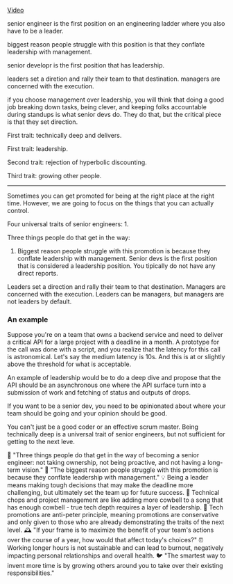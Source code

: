 [Video](https://www.youtube.com/watch?v=4i5iFlP01mQ&t=8s)

senior engineer is the first position on an engineering ladder where you also have to be a leader.

biggest reason people struggle with this position is that they conflate leadership with management.

senior developr is the first position that has leadership. 

leaders set a diretion and rally their team to that destination. managers are concerned with the execution.

if you choose management over leadership, you will think that doing a good job breaking down tasks, being clever, and keeping folks accountable during standups is what senior devs do. They do that, but the critical piece is that they set direction.



First trait: technically deep and delivers.

First trait: leadership.

Second trait: rejection of hyperbolic discounting. 

Third trait: growing other people. 

---

Sometimes you can get promoted for being at the right place at the right time. However, we are going to focus on the things that you can actually control.

Four universal traits of senior engineers:
1. 

Three things people do that get in the way:
1. Biggest reason people struggle with this promotion is because they conflate leadership with management. Senior devs is the first position that is considered a leadership position. You tipically do not have any direct reports.

Leaders set a direction and rally their team to that destination. Managers are concerned with the execution. Leaders can be managers, but managers are not leaders by default.

### An example

Suppose you're on a team that owns a backend service and need to deliver a critical API for a large project with a deadline in a month. A prototype for the call was done with a script, and you realize that the latency for this call is astronomical. Let's say the medium latency is 10s. And this is at or slightly above the threshold for what is acceptable.

An example of leadership would be to do a deep dive and propose that the API should be an asynchronous one where the API surface turn into a submission of work and fetching of status and outputs of drops.

If you want to be a senior dev, you need to be opinionated about where your team should be going and your opinion should be good. 

You can't just be a good coder or an effective scrum master. Being technically deep is a universal trait of senior engineers, but not sufficient for getting to the next leve. 


🚫
"Three things people do that get in the way of becoming a senior engineer: not taking ownership, not being proactive, and not having a long-term vision."
💼
"The biggest reason people struggle with this promotion is because they conflate leadership with management."
💡
Being a leader means making tough decisions that may make the deadline more challenging, but ultimately set the team up for future success.
🐄
Technical chops and project management are like adding more cowbell to a song that has enough cowbell - true tech depth requires a layer of leadership.
💼
Tech promotions are anti-peter principle, meaning promotions are conservative and only given to those who are already demonstrating the traits of the next level.
🕰️
"If your frame is to maximize the benefit of your team's actions over the course of a year, how would that affect today's choices?"
⏰
Working longer hours is not sustainable and can lead to burnout, negatively impacting personal relationships and overall health.
🐦
"The smartest way to invent more time is by growing others around you to take over their existing responsibilities."
